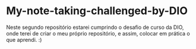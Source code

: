 # My-note-taking-challenged-by-DIO
Neste segundo repositório estarei cumprindo o desafio de curso da DIO, onde terei de criar o meu próprio repositório, e assim, colocar em prática o que aprendi. :) 

